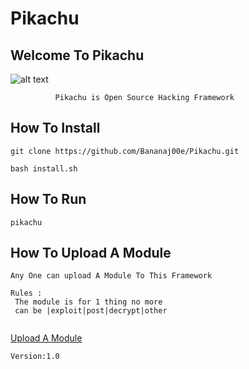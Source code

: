 # Pikachu
## Welcome To Pikachu



![alt text](https://steamuserimages-a.akamaihd.net/ugc/934931452907312350/8DEFCC6FC45286E35BF6B64805E087D7C92D54F3/?imw=268&imh=268&ima=fit&impolicy=Letterbox&imcolor=%23000000&letterbox=true)
             


              Pikachu is Open Source Hacking Framework
               
               
               
## How To Install
` git clone https://github.com/Bananaj00e/Pikachu.git `

`bash install.sh `


## How To Run
 `pikachu`
 
 
 

 
## How To Upload A Module
```
Any One can upload A Module To This Framework 
 
Rules :
 The module is for 1 thing no more
 can be |exploit|post|decrypt|other
 

```
[Upload A Module](https://form.jotform.com/200137141537546)

`Version:1.0`

